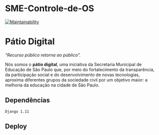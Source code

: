 # SME-Controle-de-OS

[![Maintainability](https://api.codeclimate.com/v1/badges/7d34f4c49b56a7c38466/maintainability)](https://codeclimate.com/github/prefeiturasp/SME-Controle-de-OS)


# Pátio Digital

_“Recurso público retorna ao público”._

Nós somos o **pátio digital**, uma iniciativa da Secretaria Municipal de Educação de São Paulo que, por meio do fortalecimento da transparência, da participação social e do desenvolvimento de novas tecnologias, aproxima diferentes grupos da sociedade civil por um objetivo maior: a melhoria da educação na cidade de São Paulo. 


## Dependências

  `Django 1.11`

## Deploy 

